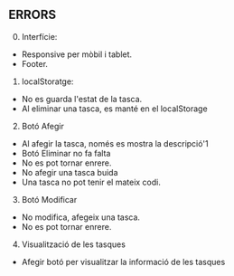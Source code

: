 ERRORS
------

0. Interfície:
 - Responsive per mòbil i tablet.
 - Footer.
 
1. localStoratge:
 - No es guarda l'estat de la tasca.
 - Al eliminar una tasca, es manté en el localStorage

2. Botó Afegir
 - Al afegir la tasca, només es mostra la descripció'1
 - Botó Eliminar no fa falta
 - No es pot tornar enrere.
 - No afegir una tasca buida
 - Una tasca no pot tenir el mateix codi.

3. Botó Modificar
 - No modifica, afegeix una tasca.
 - No es pot tornar enrere.

4. Visualització de les tasques
 - Afegir botó per visualitzar la informació de les tasques